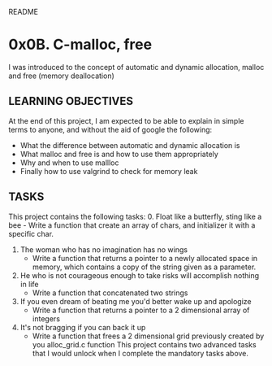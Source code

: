 README
# 0x0B. C-malloc, free
I was introduced to the concept of automatic and dynamic allocation, malloc and free (memory deallocation)
## LEARNING OBJECTIVES
At the end of this project, I am expected to be able to explain in simple terms to anyone, and without the 
aid of google the following:
- What the difference between automatic and dynamic allocation is
- What malloc and free is and how to use them appropriately
- Why and when to use mallloc
- Finally how to use valgrind to check for memory leak
## TASKS
This project contains the following tasks:
0. Float like a butterfly, sting like a bee
	- Write a function that create an array of chars, and initializer it with a specific char.
1. The woman who has no imagination has no wings
	- Write a function that returns a pointer to a newly allocated space in memory, which contains a
copy of the string given as a parameter.
2. He who is not courageous enough to take risks will accomplish nothing in life
	- Write a function that concatenated two strings
3. If you even dream of beating me you'd better wake up and apologize
	- Write a function that returns a pointer to a 2 dimensional array of integers
4. It's not bragging if you can back it up
	- Write a function that frees a 2 dimensional grid previously created by you alloc\_grid.c function
This project contains two advanced tasks that I would unlock when I complete the mandatory tasks above.


